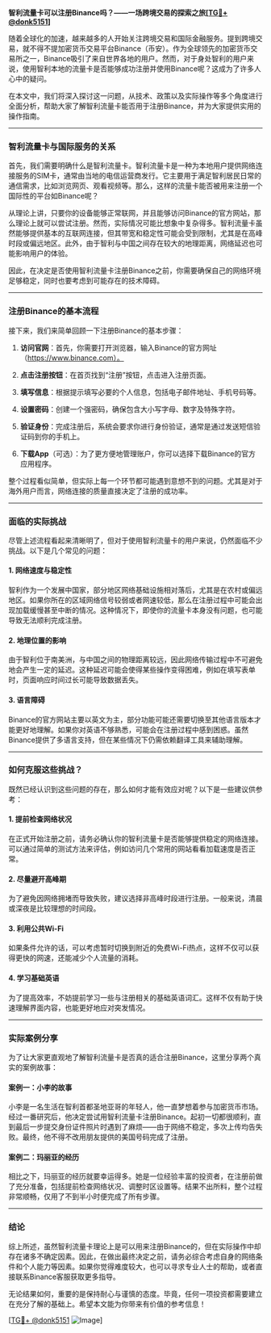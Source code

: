 **智利流量卡可以注册Binance吗？——一场跨境交易的探索之旅[[TG💪+ @donk5151](https://t.me/s/donk5151)]**

随着全球化的加速，越来越多的人开始关注跨境交易和国际金融服务。提到跨境交易，就不得不提加密货币交易平台Binance（币安）。作为全球领先的加密货币交易所之一，Binance吸引了来自世界各地的用户。然而，对于身处智利的用户来说，使用智利本地的流量卡是否能够成功注册并使用Binance呢？这成为了许多人心中的疑问。

在本文中，我们将深入探讨这一问题，从技术、政策以及实际操作等多个角度进行全面分析，帮助大家了解智利流量卡能否用于注册Binance，并为大家提供实用的操作指南。

---

### 智利流量卡与国际服务的关系

首先，我们需要明确什么是智利流量卡。智利流量卡是一种为本地用户提供网络连接服务的SIM卡，通常由当地的电信运营商发行。它主要用于满足智利居民日常的通信需求，比如浏览网页、观看视频等。那么，这样的流量卡能否被用来注册一个国际性的平台如Binance呢？

从理论上讲，只要你的设备能够正常联网，并且能够访问Binance的官方网站，那么理论上就可以尝试注册。然而，实际情况可能比想象中复杂得多。智利流量卡虽然能够提供基本的互联网连接，但其带宽和稳定性可能会受到限制，尤其是在高峰时段或偏远地区。此外，由于智利与中国之间存在较大的地理距离，网络延迟也可能影响用户的体验。

因此，在决定是否使用智利流量卡注册Binance之前，你需要确保自己的网络环境足够稳定，同时也要考虑到可能存在的技术障碍。

---

### 注册Binance的基本流程

接下来，我们来简单回顾一下注册Binance的基本步骤：

1. **访问官网**：首先，你需要打开浏览器，输入Binance的官方网址（https://www.binance.com）。
   
2. **点击注册按钮**：在首页找到“注册”按钮，点击进入注册页面。

3. **填写信息**：根据提示填写必要的个人信息，包括电子邮件地址、手机号码等。

4. **设置密码**：创建一个强密码，确保包含大小写字母、数字及特殊字符。

5. **验证身份**：完成注册后，系统会要求你进行身份验证，通常是通过发送短信验证码到你的手机上。

6. **下载App**（可选）：为了更方便地管理账户，你可以选择下载Binance的官方应用程序。

整个过程看似简单，但实际上每一个环节都可能遇到意想不到的问题。尤其是对于海外用户而言，网络连接的质量直接决定了注册的成功率。

---

### 面临的实际挑战

尽管上述流程看起来清晰明了，但对于使用智利流量卡的用户来说，仍然面临不少挑战。以下是几个常见的问题：

#### 1. 网络速度与稳定性
智利作为一个发展中国家，部分地区网络基础设施相对落后，尤其是在农村或偏远地区。如果你所在的区域网络信号较弱或者网速较低，那么在注册过程中可能会出现加载缓慢甚至中断的情况。这种情况下，即使你的流量卡本身没有问题，也可能导致无法顺利完成注册。

#### 2. 地理位置的影响
由于智利位于南美洲，与中国之间的物理距离较远，因此网络传输过程中不可避免地会产生一定的延迟。这种延迟可能会使得某些操作变得困难，例如在填写表单时，页面响应时间过长可能导致数据丢失。

#### 3. 语言障碍
Binance的官方网站主要以英文为主，部分功能可能还需要切换至其他语言版本才能更好地理解。如果你对英语不够熟悉，可能会在注册过程中感到困惑。虽然Binance提供了多语言支持，但在某些情况下仍需依赖翻译工具来辅助理解。

---

### 如何克服这些挑战？

既然已经认识到这些问题的存在，那么如何才能有效应对呢？以下是一些建议供参考：

#### 1. 提前检查网络状况
在正式开始注册之前，请务必确认你的智利流量卡是否能够提供稳定的网络连接。可以通过简单的测试方法来评估，例如访问几个常用的网站看看加载速度是否正常。

#### 2. 尽量避开高峰期
为了避免因网络拥堵而导致失败，建议选择非高峰时段进行注册。一般来说，清晨或深夜是比较理想的时间段。

#### 3. 利用公共Wi-Fi
如果条件允许的话，可以考虑暂时切换到附近的免费Wi-Fi热点，这样不仅可以获得更快的网速，还能减少个人流量的消耗。

#### 4. 学习基础英语
为了提高效率，不妨提前学习一些与注册相关的基础英语词汇。这样不仅有助于快速理解界面内容，也能更好地应对突发情况。

---

### 实际案例分享

为了让大家更直观地了解智利流量卡是否真的适合注册Binance，这里分享两个真实的案例故事：

#### 案例一：小李的故事
小李是一名生活在智利首都圣地亚哥的年轻人，他一直梦想着参与加密货币市场。经过一番研究后，他决定尝试用智利流量卡注册Binance。起初一切都很顺利，直到最后一步提交身份证件照片时遇到了麻烦——由于网络不稳定，多次上传均告失败。最终，他不得不改用朋友提供的美国号码完成了注册。

#### 案例二：玛丽亚的经历
相比之下，玛丽亚的经历就要幸运得多。她是一位经验丰富的投资者，在注册前做了充分准备，包括提前检查网络状况、调整时区设置等。结果不出所料，整个过程非常顺畅，仅用了不到半小时便完成了所有步骤。

---

### 结论

综上所述，虽然智利流量卡理论上是可以用来注册Binance的，但在实际操作中却存在诸多不确定因素。因此，在做出最终决定之前，请务必综合考虑自身的网络条件和个人能力等因素。如果你觉得难度较大，也可以寻求专业人士的帮助，或者直接联系Binance客服获取更多指导。

无论结果如何，重要的是保持耐心与谨慎的态度。毕竟，任何一项投资都需要建立在充分了解的基础上。希望本文能为你带来有价值的参考信息！

[[TG💪+ @donk5151](https://t.me/s/donk5151) ![Image](https://i.postimg.cc/rwNCRYN7/Snipaste-2025-04-30-17-27-05.png)]